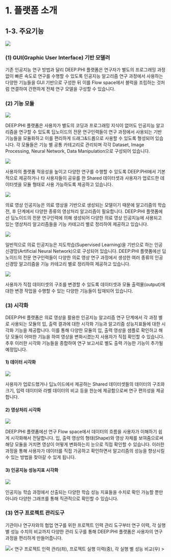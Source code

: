 # 1. 플랫폼 소개

## 1-3. 주요기능

![](manual_1-3.png)

### (1) GUI(Graphic User Interface) 기반 모델러

기존 인공지능 연구 방법과 달리 DEEP:PHI 플랫폼은 연구자가 별도의 프로그래밍 과정 없이 빠른 속도로 연구를 수행할 수 있도록 인공지능 알고리즘 연구 과정에서 사용하는 다양한 기능들을 GUI 기반으로 구성한 뒤 이를 Flow space에서 블럭을 조립하는 것처럼 연결하여 간편하게 전체 연구 모델을 구성할 수 있습니다.

### (2) 기능 모듈

![](manual_1-3_2.png)

DEEP:PHI 플랫폼은 사용자가 별도의 코딩과 프로그래밍 지식이 없어도 인공지능 알고리즘을 연구할 수 있도록 딥노이드의 전문 연구인력들이 연구 과정에서 사용되는 기반 기능들을 모듈화하고 이를 편리하게 드래그&드롭으로 사용할 수 있도록 형성되어 있습니다. 각 모듈들은 기능 별 공통 카테고리로 관리되며 각각 Dataset, Image Processing, Neural Network, Data Manipulation으로 구성되어 있습니다.

![](manual_1-3_2_1.png)

사용자의 플랫폼 적응성을 높이고 다양한 연구를 수행할 수 있도록 DEEP:PHI에서 기본적으로 제공하거나 타 사용자들이 공유를 한 Shared 데이터셋과 사용자가 업로드한 데이터셋을 모듈 형태로 사용 가능하도록 제공하고 있습니다.

![](manual_1-3_2_2.png)

의료 영상 인공지능은 의료 영상을 기반으로 생성되는 모델이기 때문에 알고리즘의 학습 전, 후 단계에서 다양한 종류의 영상처리 알고리즘이 필요합니다.
DEEP:PHI 플랫폼에선 딥노이드의 전문 연구인력에 의해 생성되어 다양한 의료 영상 인공지능에 사용되고 있는 영상처리 알고리즘들을 기능 카테고리 별로 정리하여 제공하고 있습니다.

![](manual_1-3_2_3.png)

일반적으로 의료 인공지능은 지도학습(Supervised Learning)을 기반으로 하는 인공 신경망(Artificial Neural Network)으로 구성되어 있습니다.
DEEP:PHI 플랫폼에선 딥노이드의 전문 연구인력들이 다양한 의료 영상 연구 과정에서 생성한 여러 종류의 인공 신경망 알고리즘을 기능 카테고리 별로 정리하여 제공하고 있습니다.

![](manual_1-3_2_4.png)

사용자가 직접 데이터셋의 구조를 변경할 수 있도록 데이터셋과 모듈 출력물(output)에 대한 변경 작업을 수행할 수 있는 다양한 기능들이 탑재되어 있습니다.

### (3) 시각화

DEEP:PHI 플랫폼은 의료 영상을 활용한 인공지능 알고리즘 연구 단계에서 각 과정 별로 사용되는 모듈의 입, 출력 결과에 대한 시각화 기능과 알고리즘 성능지표들에 대한 시각화 기능을 제공합니다.
이를 통해 다양한 모듈의 입, 출력 영상을 샘플로 확인하고 해당 모듈이 어떠한 기능을 하여 영상을 변화시켰는지 사용자가 직접 확인할 수 있습니다.
추후 이러한 시각화 기능들을 종합하여 연구 보고서로 별도 출력 가능한 기능이 추가될 예정입니다.

#### 1) 데이터 시각화

![](manual_1-3_3_1.png)

사용자가 업로드했거나 딥노이드에서 제공하는 Shared 데이터셋들의 데이터의 구조와 크기, 입력 데이터와 라벨 데이터의 비교 등을 한눈에 제공함으로써 연구 편의성을 제공합니다.

#### 2) 영상처리 시각화

![](manual_1-3_3_2.png)

DEEP:PHI 플랫폼에선 연구 Flow space에서 데이터의 흐름을 사용자가 이해하기 쉽게 시각화해서 전달합니다.
입, 출력 영상의 형태(Shape)와 영상 자체를 보여줌으로써 해당 모듈을 거치면 영상이 어떻게 변화하는지 눈으로 직접 확인할 수 있습니다.
이러한 과정을 통해 사용자가 데이터를 직접 가공하고 확인하면서 알고리즘의 성능을 향상시킬 수 있는 방법을 찾아갈 수 있게 됩니다.

#### 3) 인공지능 성능지표 시각화

![](manual_1-3_3_3.png)

인공지능 학습 과정에서 산출되는 다양한 학습 성능 지표들을 수치로 확인 가능할 뿐만 아니라 다양한 그래프를 통해 직관적으로 확인할 수 있습니다.

### (3) 연구 프로젝트 관리도구

기관이나 연구자와의 협업 연구를 위한 프로젝트 인력 관리 도구부터 연구 이력, 각 실행 별 성능 수치의 비교까지 다양한 관리 도구를 통해 DEEP:PHI 플랫폼은 사용자의 연구과정을 편리하게 만들어줍니다.

![< 연구 프로젝트 인력 관리(좌), 프로젝트 실행 이력(중), 각 실행 별 성능 비교(우) >](manual_1-3_4.png)